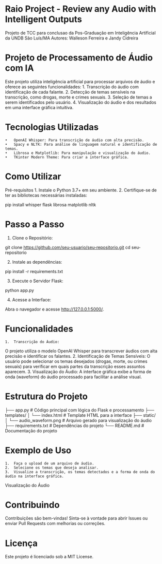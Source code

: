 # Raio Project - Review any Audio with Intelligent Outputs
Projeto de TCC para conclusao da Pos-Graduação em Inteligência Artificial da UNDB São Luís/MA
Autores: Walleson Ferreira e Jandy Cidreira

# Projeto de Processamento de Áudio com IA

Este projeto utiliza inteligência artificial para processar arquivos de áudio e oferece as seguintes funcionalidades:
	1.	Transcrição do áudio com identificação de cada falante.
	2.	Detecção de temas sensíveis na transcrição, como drogas, morte e crimes sexuais.
	3.	Seleção de temas a serem identificados pelo usuário.
	4.	Visualização do áudio e dos resultados em uma interface gráfica intuitiva.

# Tecnologias Utilizadas
	•	OpenAI Whisper: Para transcrição de áudio com alta precisão.
	•	Spacy e NLTK: Para análise de linguagem natural e identificação de temas.
	•	Librosa e Matplotlib: Para manipulação e visualização do áudio.
	•	TKinter Modern Theme: Para criar a interface gráfica.

# Como Utilizar

Pré-requisitos
	1.	Instale o Python 3.7+ em seu ambiente.
	2.	Certifique-se de ter as bibliotecas necessárias instaladas:

pip install whisper flask librosa matplotlib nltk

# Passo a Passo

1. Clone o Repositório:

git clone https://github.com/seu-usuario/seu-repositorio.git
cd seu-repositorio

2. Instale as dependências:

pip install -r requirements.txt

3. Execute o Servidor Flask:

python app.py

4. Acesse a Interface:

Abra o navegador e acesse http://127.0.0.1:5000/.

# Funcionalidades
	1.	Transcrição do Áudio:
O projeto utiliza o modelo OpenAI Whisper para transcrever áudios com alta precisão e identificar os falantes.
	2.	Identificação de Temas Sensíveis:
O usuário pode selecionar os temas desejados (drogas, morte, ou crimes sexuais) para verificar em quais partes da transcrição esses assuntos aparecem.
	3.	Visualização do Áudio:
A interface gráfica exibe a forma de onda (waveform) do áudio processado para facilitar a análise visual.

# Estrutura do Projeto

├── app.py               # Código principal com lógica do Flask e processamento
├── templates/
│   └── index.html       # Template HTML para a interface
├── static/
│   └── audio_waveform.png  # Arquivo gerado para visualização do áudio
├── requirements.txt     # Dependências do projeto
└── README.md            # Documentação do projeto

# Exemplo de Uso
	1.	Faça o upload de um arquivo de áudio.
	2.	Selecione os temas que deseja analisar.
	3.	Visualize a transcrição, os temas detectados e a forma de onda do áudio na interface gráfica.

Visualização do Áudio

# Contribuindo

Contribuições são bem-vindas!
Sinta-se à vontade para abrir Issues ou enviar Pull Requests com melhorias ou correções.

# Licença

Este projeto é licenciado sob a MIT License.
